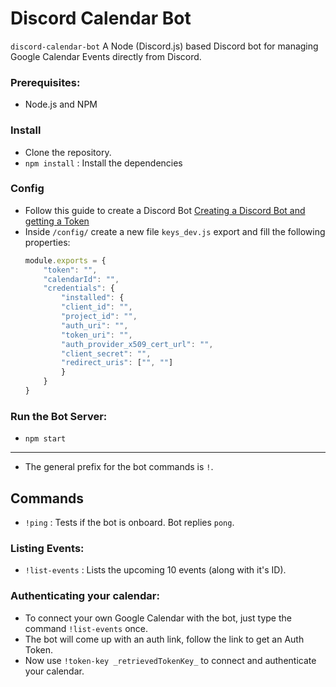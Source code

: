 # Discord Calendar Bot

`discord-calendar-bot` A Node (Discord.js) based Discord bot for managing Google Calendar Events directly from Discord.

### Prerequisites:

* Node.js and NPM

### Install

* Clone the repository.
* `npm install` : Install the dependencies

### Config
* Follow this guide to create a Discord Bot [Creating a Discord Bot and getting a Token](https://github.com/reactiflux/discord-irc/wiki/Creating-a-discord-bot-&-getting-a-token)
* Inside `/config/` create a new file `keys_dev.js` export and fill the following properties:
    ```js
    module.exports = {
        "token": "",
        "calendarId": "",
        "credentials": {
            "installed": {
            "client_id": "",
            "project_id": "",
            "auth_uri": "",
            "token_uri": "",
            "auth_provider_x509_cert_url": "",
            "client_secret": "",
            "redirect_uris": ["", ""]
            }
        }
    }
    ```

### Run the Bot Server:

* `npm start`

____

* The general prefix for the bot commands is `!`.

## Commands

* `!ping` : Tests if the bot is onboard. Bot replies `pong`.

### Listing Events:

* `!list-events` : Lists the upcoming 10 events (along with it's ID).

### Authenticating your calendar: 

* To connect your own Google Calendar with the bot, just type the command `!list-events` once.
* The bot will come up with an auth link, follow the link to get an Auth Token.
* Now use `!token-key _retrievedTokenKey_` to connect and authenticate your calendar.
